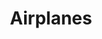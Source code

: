 ---
title: Airplanes
longTitle: 'Airplanes'
tags:
- gccommon
narrowerTerm:
- "[[Aircraft]]"
use:
- "[[Planes]]"
---